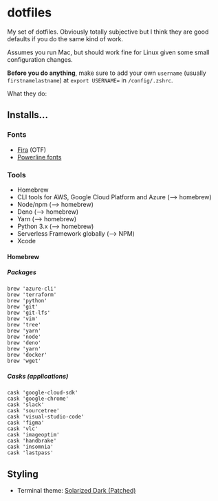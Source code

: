 # dotfiles

My set of dotfiles. Obviously totally subjective but I think they are good defaults if you do the same kind of work.

Assumes you run Mac, but should work fine for Linux given some small configuration changes.

**Before you do anything**, make sure to add your own `username` (usually `firstnamelastname`) at `export USERNAME=` in `/config/.zshrc`.

What they do:

## Installs...

### Fonts

- [Fira](https://github.com/mozilla/Fira) (OTF)
- [Powerline fonts](https://github.com/powerline/fonts)

### Tools

- Homebrew
- CLI tools for AWS, Google Cloud Platform and Azure (--> homebrew)
- Node/npm (--> homebrew)
- Deno (--> homebrew)
- Yarn (--> homebrew)
- Python 3.x (--> homebrew)
- Serverless Framework globally (--> NPM)
- Xcode

#### Homebrew

##### Packages

```
brew 'azure-cli'
brew 'terraform'
brew 'python'
brew 'git'
brew 'git-lfs'
brew 'vim'
brew 'tree'
brew 'yarn'
brew 'node'
brew 'deno'
brew 'yarn'
brew 'docker'
brew 'wget'
```

##### Casks (applications)

```
cask 'google-cloud-sdk'
cask 'google-chrome'
cask 'slack'
cask 'sourcetree'
cask 'visual-studio-code'
cask 'figma'
cask 'vlc'
cask 'imageoptim'
cask 'handbrake'
cask 'insomnia'
cask 'lastpass'
```

## Styling

- Terminal theme: [Solarized Dark (Patched)](https://github.com/mbadolato/iTerm2-Color-Schemes)
